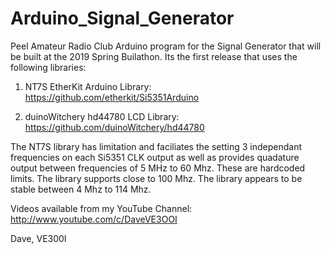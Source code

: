 # Arduino_Signal_Generator
Peel Amateur Radio Club Arduino program for the Signal Generator that will be built at the 2019 Spring Builathon.  Its the first release that uses the following libraries:

1) NT7S EtherKit Arduino Library: https://github.com/etherkit/Si5351Arduino

2) duinoWitchery hd44780 LCD Library: https://github.com/duinoWitchery/hd44780

The NT7S library has limitation and faciliates the setting 3 independant frequencies on each Si5351 CLK output as well as provides quadature output between frequencies of 5 MHz to 60 Mhz.  These are hardcoded limits.  The library supports close to 100 Mhz.  The library appears to be stable between 4 Mhz to 114 Mhz.  



Videos available from my YouTube Channel: 
http://www.youtube.com/c/DaveVE3OOI 



Dave, VE300I
